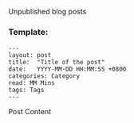 Unpublished blog posts

### Template:
```
---
layout: post
title:  "Title of the post"
date:   YYYY-MM-DD HH:MM:SS +0800
categories: Category
read: MM Mins
tags: Tags
---
```
Post Content

